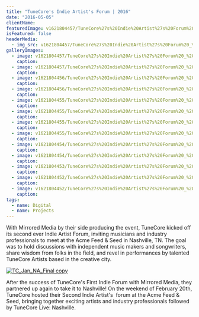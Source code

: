 ```yaml
---
title: "TuneCore's Indie Artist's Forum | 2016"
date: "2016-05-05"
clientName: 
featuredImage: v1621804457/TuneCore%27s%20Indie%20Artist%27s%20Forum%20_%202016/11036445_10153172187322607_5867616610225073502_o_v7hh0m.jpg
isFeatured: false
headerMedia:
  - img_src: v1621804457/TuneCore%27s%20Indie%20Artist%27s%20Forum%20_%202016/11036445_10153172187322607_5867616610225073502_o_v7hh0m.jpg
galleryImages:
  - image: v1621804457/TuneCore%27s%20Indie%20Artist%27s%20Forum%20_%202016/11223930_10153172178972607_428344115460054827_o_tsdfdg.jpg
    caption: 
  - image: v1621804457/TuneCore%27s%20Indie%20Artist%27s%20Forum%20_%202016/11754870_10153172165257607_8448296258198379181_o_tqvjjg.jpg
    caption: 
  - image: v1621804456/TuneCore%27s%20Indie%20Artist%27s%20Forum%20_%202016/12028893_10153172173497607_654537118283622840_o_mxttly.jpg
    caption: 
  - image: v1621804456/TuneCore%27s%20Indie%20Artist%27s%20Forum%20_%202016/11850496_10153172181042607_4471827414078489228_o_uxfksn.jpg
    caption: 
  - image: v1621804455/TuneCore%27s%20Indie%20Artist%27s%20Forum%20_%202016/12032733_10153172188647607_3808064639039170309_o_sd64p2.jpg
    caption: 
  - image: v1621804455/TuneCore%27s%20Indie%20Artist%27s%20Forum%20_%202016/IMG_8008_ctjih3.jpg
    caption: 
  - image: v1621804455/TuneCore%27s%20Indie%20Artist%27s%20Forum%20_%202016/TC_Jan_NA_Final-copy_cic16z.jpg
    caption: 
  - image: v1621804455/TuneCore%27s%20Indie%20Artist%27s%20Forum%20_%202016/tunecore-indie_music_forum-WEB-303_bdglec.jpg
    caption: 
  - image: v1621804454/TuneCore%27s%20Indie%20Artist%27s%20Forum%20_%202016/tunecore-indie_music_forum-WEB-440_rz7klw.jpg
    caption: 
  - image: v1621804454/TuneCore%27s%20Indie%20Artist%27s%20Forum%20_%202016/tunecore-indie_music_forum-WEB-647_jzs5hp.jpg
    caption: 
  - image: v1621804453/TuneCore%27s%20Indie%20Artist%27s%20Forum%20_%202016/tunecore-indie_music_forum-WEB-684_lh2e4c.jpg
    caption: 
  - image: v1621804452/TuneCore%27s%20Indie%20Artist%27s%20Forum%20_%202016/tunecore-indie_music_forum-WEB-708_d2pmzq.jpg
    caption: 
  - image: v1621804452/TuneCore%27s%20Indie%20Artist%27s%20Forum%20_%202016/tunecore_pmakc4.jpg
    caption: 
tags:
  - name: Digital
  - name: Projects
---
```



With Mirrored Media by their side producing the event, TuneCore kicked off its second ever Indie Artist Forum, inviting musicians and industry professionals to meet at the Acme Feed & Seed in Nashville, TN. The goal was to hold discussions with independent music makers and songwriters, share wisdom from folks in the field, and revel in performances by talented TuneCore Artists based in the creative city.

[![TC_Jan_NA_Final copy](http://www.mirroredmedia.com/wp-content/uploads/2016/05/TC_Jan_NA_Final-copy.jpg)](http://www.mirroredmedia.com/wp-content/uploads/2016/05/TC_Jan_NA_Final-copy.jpg)

After the success of TuneCore's First Indie Forum with Mirrored Media, they partnered up again to take it to Nashville! On the weekend of February 20th, TuneCore hosted their Second Indie Artist's  forum at the Acme Feed & Seed, bringing together exciting artists and industry professionals followed by TuneCore Live: Nashville.
